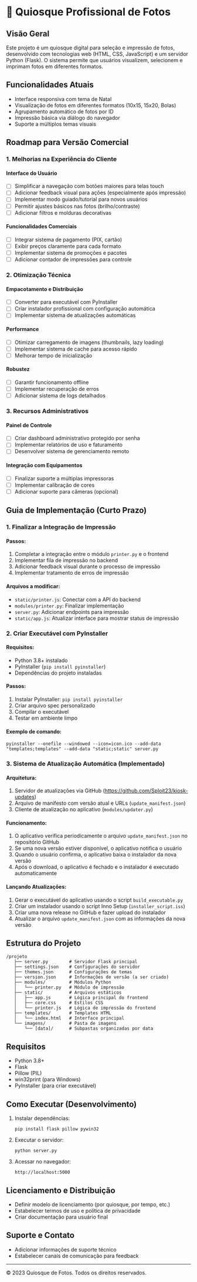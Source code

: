 # 📸 Quiosque Profissional de Fotos

## Visão Geral
Este projeto é um quiosque digital para seleção e impressão de fotos, desenvolvido com tecnologias web (HTML, CSS, JavaScript) e um servidor Python (Flask). O sistema permite que usuários visualizem, selecionem e imprimam fotos em diferentes formatos.

## Funcionalidades Atuais
- Interface responsiva com tema de Natal
- Visualização de fotos em diferentes formatos (10x15, 15x20, Bolas)
- Agrupamento automático de fotos por ID
- Impressão básica via diálogo do navegador
- Suporte a múltiplos temas visuais

## Roadmap para Versão Comercial

### 1. Melhorias na Experiência do Cliente

#### Interface do Usuário
- [ ] Simplificar a navegação com botões maiores para telas touch
- [ ] Adicionar feedback visual para ações (especialmente após impressão)
- [ ] Implementar modo guiado/tutorial para novos usuários
- [ ] Permitir ajustes básicos nas fotos (brilho/contraste)
- [ ] Adicionar filtros e molduras decorativas

#### Funcionalidades Comerciais
- [ ] Integrar sistema de pagamento (PIX, cartão)
- [ ] Exibir preços claramente para cada formato
- [ ] Implementar sistema de promoções e pacotes
- [ ] Adicionar contador de impressões para controle

### 2. Otimização Técnica

#### Empacotamento e Distribuição
- [ ] Converter para executável com PyInstaller
- [ ] Criar instalador profissional com configuração automática
- [ ] Implementar sistema de atualizações automáticas

#### Performance
- [ ] Otimizar carregamento de imagens (thumbnails, lazy loading)
- [ ] Implementar sistema de cache para acesso rápido
- [ ] Melhorar tempo de inicialização

#### Robustez
- [ ] Garantir funcionamento offline
- [ ] Implementar recuperação de erros
- [ ] Adicionar sistema de logs detalhados

### 3. Recursos Administrativos

#### Painel de Controle
- [ ] Criar dashboard administrativo protegido por senha
- [ ] Implementar relatórios de uso e faturamento
- [ ] Desenvolver sistema de gerenciamento remoto

#### Integração com Equipamentos
- [ ] Finalizar suporte a múltiplas impressoras
- [ ] Implementar calibração de cores
- [ ] Adicionar suporte para câmeras (opcional)

## Guia de Implementação (Curto Prazo)

### 1. Finalizar a Integração de Impressão

#### Passos:
1. Completar a integração entre o módulo `printer.py` e o frontend
2. Implementar fila de impressão no backend
3. Adicionar feedback visual durante o processo de impressão
4. Implementar tratamento de erros de impressão

#### Arquivos a modificar:
- `static/printer.js`: Conectar com a API do backend
- `modules/printer.py`: Finalizar implementação
- `server.py`: Adicionar endpoints para impressão
- `static/app.js`: Atualizar interface para mostrar status de impressão

### 2. Criar Executável com PyInstaller

#### Requisitos:
- Python 3.8+ instalado
- PyInstaller (`pip install pyinstaller`)
- Dependências do projeto instaladas

#### Passos:
1. Instalar PyInstaller: `pip install pyinstaller`
2. Criar arquivo spec personalizado
3. Compilar o executável
4. Testar em ambiente limpo

#### Exemplo de comando:
```
pyinstaller --onefile --windowed --icon=icon.ico --add-data "templates;templates" --add-data "static;static" server.py
```

### 3. Sistema de Atualização Automática (Implementado)

#### Arquitetura:
1. Servidor de atualizações via GitHub (https://github.com/Sploit23/kiosk-updates)
2. Arquivo de manifesto com versão atual e URLs (`update_manifest.json`)
3. Cliente de atualização no aplicativo (`modules/updater.py`)

#### Funcionamento:
1. O aplicativo verifica periodicamente o arquivo `update_manifest.json` no repositório GitHub
2. Se uma nova versão estiver disponível, o aplicativo notifica o usuário
3. Quando o usuário confirma, o aplicativo baixa o instalador da nova versão
4. Após o download, o aplicativo é fechado e o instalador é executado automaticamente

#### Lançando Atualizações:
1. Gerar o executável do aplicativo usando o script `build_executable.py`
2. Criar um instalador usando o script Inno Setup (`installer_script.iss`)
3. Criar uma nova release no GitHub e fazer upload do instalador
4. Atualizar o arquivo `update_manifest.json` com as informações da nova versão

## Estrutura do Projeto

```
/projeto
   ├── server.py        # Servidor Flask principal
   ├── settings.json    # Configurações do servidor
   ├── themes.json      # Configurações de temas
   ├── version.json     # Informações de versão (a ser criado)
   ├── modules/         # Módulos Python
   │   └── printer.py   # Módulo de impressão
   ├── static/          # Arquivos estáticos
   │   ├── app.js       # Lógica principal do frontend
   │   ├── core.css     # Estilos CSS
   │   └── printer.js   # Lógica de impressão do frontend
   ├── templates/       # Templates HTML
   │   └── index.html   # Interface principal
   └── imagens/         # Pasta de imagens
       └── [data]/      # Subpastas organizadas por data
```

## Requisitos

- Python 3.8+
- Flask
- Pillow (PIL)
- win32print (para Windows)
- PyInstaller (para criar executável)

## Como Executar (Desenvolvimento)

1. Instalar dependências:
   ```
   pip install flask pillow pywin32
   ```

2. Executar o servidor:
   ```
   python server.py
   ```

3. Acessar no navegador:
   ```
   http://localhost:5000
   ```

## Licenciamento e Distribuição

- Definir modelo de licenciamento (por quiosque, por tempo, etc.)
- Estabelecer termos de uso e política de privacidade
- Criar documentação para usuário final

## Suporte e Contato

- Adicionar informações de suporte técnico
- Estabelecer canais de comunicação para feedback

---

© 2023 Quiosque de Fotos. Todos os direitos reservados.